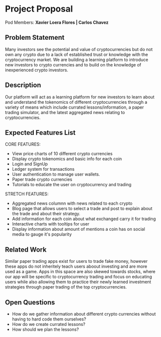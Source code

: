 # Project Proposal

Pod Members: **Xavier Loera Flores | Carlos Chavez**

## Problem Statement

Many investors see the potential and value of cryptocurrencies but do not own any crypto due to a lack of established trust or knowledge with the cryptocurrency market. We are building a learning platform to introduce new investors to crypto currencies and to build on the knowledge of inexperienced crypto investors. 

## Description

Our platform will act as a learning platform for new investors to learn about and understand the tokenomics of different cryptocurrencies through a variety of means which include currated lessons/information, a paper trading simulator, and the latest aggregated news relating to cryptocurrencies. 

## Expected Features List

CORE FEATURES:

- View price charts of 10 different crypto currencies
- Display crypto tokenomics and basic info for each coin
- Login and SignUp 
- Ledger system for transactions
- User authentication to manage user wallets.
- Paper trade crypto currencies
- Tutorials to educate the user on cryptocurrency and trading

STRETCH FEATURES:

- Aggregated news columnn with news related to each crypto
- Blog page that allows users to select a trade and post to explain about the trade and about their strategy.
- Add information for each coin about what exchanged carry it for trading
- Interactive charts with tooltips for user
- Display information about amount of mentions a coin has on social media to gauge it's popularity



## Related Work

Similar paper trading apps exist for users to trade fake money, however these apps do not inheritely teach users aboout investing and are more used as a game. Apps in this space are also skewed towards stocks, where our app will be specific to cryptocurrency trading and focus on educating users while also allowing them to practice their newly learned investment strategies through paper trading of the top cryptocurrencies.

## Open Questions

- How do we gather information about different crypto currencies without having to hard code them ourselves?
- How do we create currated lessons?
- How should we plan the lessons?



